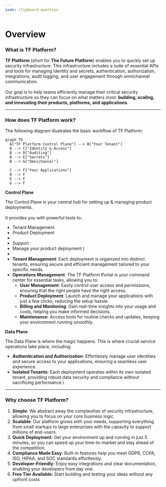 ```yaml
---
icon: clipboard-question
---
```


# Overview

### What is TF Platform?

**TF Platform** (short for **The Future Platform**) enables you to quickly set up security infrastructure. This infrastructure includes a suite of essential APIs and tools for managing identity and secrets, authentication, authorization, integrations, audit logging, and user engagement through omnichannel communication.\
\
Our goal is to help teams efficiently manage their critical security infrastructure so they can focus on what matters most: **building, scaling, and innovating their products, platforms, and applications**.

***

### How does TF Platform work?

The following diagram illustrates the basic workflow of TF Platform:

```mermaid fullWidth="false"
graph TD
  A["TF Platform Control Plane"] --> B["Your Tenant"]
  B --> C["Identity & Access"]
  B --> D["Auditing"]
  B --> E["Secrets"]
  B --> G["Omnichannel"]

  C --> F["Your Applications"] 
  D --> F
  E --> F
  G --> F
```

**Control Plane**

The Control Plane is your central hub for setting up & managing product deployments. \
\
&#x20;It provides you with powerful tools to:

* Tenant Management
* Product Deployment
*
* Support
* Manage your product deployment (
*
* **Tenant Management**: Each deployment is organized into distinct tenants, ensuring secure and efficient management tailored to your specific needs.
* **Operations Management**: The TF Platform Portal is your command center for essential tasks, allowing you to:
  * **User Management**: Easily control user access and permissions, ensuring that the right people have the right access.
  * **Product Deployment**: Launch and manage your applications with just a few clicks, reducing the setup hassle.
  * **Billing and Monitoring**: Gain real-time insights into your usage and costs, helping you make informed decisions.
  * **Maintenance**: Access tools for routine checks and updates, keeping your environment running smoothly.

**Data Plane**

The Data Plane is where the magic happens. This is where crucial service operations take place, including:

* **Authentication and Authorization**: Effortlessly manage user identities and secure access to your applications, ensuring a seamless user experience.
* **Isolated Tenants**: Each deployment operates within its own isolated tenant, providing robust data security and compliance without sacrificing performance.\


***

### Why choose TF Platform?

1. **Simple**: We abstract away the complexities of security infrastructure, allowing you to focus on your core business logic.
2. **Scalable**: Our platform grows with your needs, supporting everything from small startups to large enterprises with the capacity to support millions of end-users.
3. **Quick Deployment**: Get your environment up and running in just 5 minutes, so you can speed up your time-to-market and stay ahead of the competition.
4. **Compliance Made Easy**: Built-in features help you meet GDPR, CCPA, ISO, HIPAA, and SOC standards effortlessly.
5. **Developer-Friendly**: Enjoy easy integrations and clear documentation, enabling your developers from day one.
6. **Free Tier Available:** Start building and testing your ideas without any upfront costs

